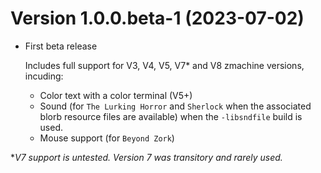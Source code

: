 Version 1.0.0.beta-1 (2023-07-02)
==========================
- First beta release

    Includes full support for V3, V4, V5, V7* and V8 zmachine versions, incuding:
    
    * Color text with a color terminal (V5+) 
    * Sound (for `The Lurking Horror` and `Sherlock` when the associated blorb resource files are available) when the `-libsndfile` build is used.
    * Mouse support (for `Beyond Zork`)

\**V7 support is untested.  Version 7 was transitory and rarely used.*